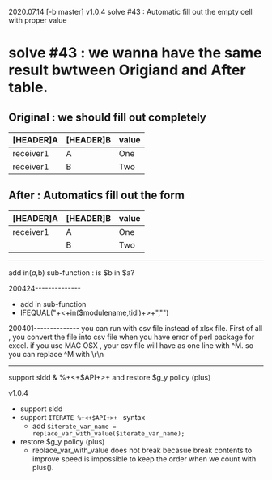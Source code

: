 2020.07.14 [-b master] v1.0.4 solve #43 : Automatic fill out the empty cell with proper value 

# solve #43  : we wanna have the same result bwtween Origiand and After table.

## Original  : we should fill out completely

|  [HEADER]A | [HEADER]B | value |
|-------|-----|----|
| receiver1 | A | One |
| receiver1 | B | Two |

## After : Automatics fill out the form

|  [HEADER]A | [HEADER]B | value |
|-------|-----|----|
| receiver1 | A | One |
| | B | Two |

-------------------------------------------

add in($a,$b) sub-function : is $b in $a?

200424--------------
- add in sub-function
- IFEQUAL("+<+in($modulename,tidl)+>+","")

200401--------------
you can run with  csv file instead of xlsx file.
First of all , you convert the file into csv file when you have error of perl package for excel.
if you use MAC OSX , your csv file will have as one line with ^M. so you can replace ^M with \r\n

--------------
support sldd & %+<+$API+>+ and restore $g_y policy (plus)

v1.0.4
- support sldd 
- support ```ITERATE %+<+$API+>+ ``` syntax
    - add ```$iterate_var_name = replace_var_with_value($iterate_var_name);```
- restore $g_y policy (plus)
    - replace_var_with_value does not break becasue break contents to improve speed  is impossible to keep the order when we count with plus().

